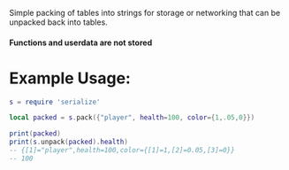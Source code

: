 Simple packing of tables into strings for storage or networking that can be unpacked back into tables.
#### Functions and userdata are not stored

# Example Usage:
```lua
s = require 'serialize'

local packed = s.pack({"player", health=100, color={1,.05,0}})

print(packed)
print(s.unpack(packed).health)
-- {[1]="player",health=100,color={[1]=1,[2]=0.05,[3]=0}}
-- 100
```
